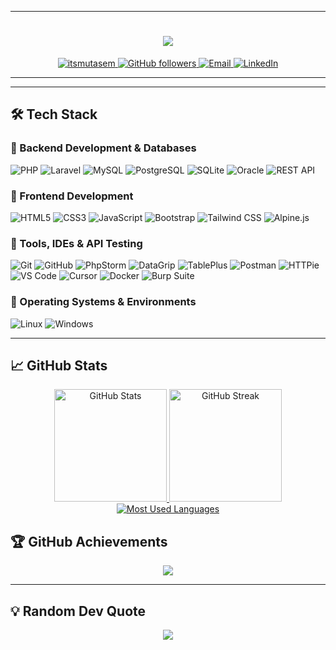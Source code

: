 --------------------------------------------------------------

<!-- Background Image -->
<p align="center">
<!--   <img src="https://media1.giphy.com/media/v1.Y2lkPTc5MGI3NjExcHEzbmppamVnd2p4ZXZ2eWU1MG9xZmduMW5sOXFzemtrdGk4YWoxMiZlcD12MV9pbnRlcm5hbF9naWZfYnlfaWQmY3Q9Zw/EGV0kWouiY1nIUPhnz/giphy.gif" alt="Background Image" width="100%" style="filter: blur(8px);"/> -->
<!-- </p> -->

<!-- Header with Animation -->
<h1 align="center">
  <img src="https://readme-typing-svg.demolab.com?font=Fira+Code&pause=1000&color=dfdfdfff&center=true&vCenter=true&width=500&lines=Hello%2C+I'm+Mutasem+Mustafa!;Back-End+PHP+Laravel+Developer" />
</h1>

<p align="center">
  <!-- Profile Views with modern icon -->
  <a href="https://github.com/itsmutasem">
    <img src="https://komarev.com/ghpvc/?username=itsmutasem&label=Profile%20Views&color=0e75b6&style=for-the-badge" alt="itsmutasem" />
  </a>
  
  <!-- Followers with animated counter -->
  <a href="https://github.com/itsmutasem?tab=followers">
    <img src="https://img.shields.io/github/followers/itsmutasem?label=Followers&style=for-the-badge&color=10b981&logo=github&logoColor=white" alt="GitHub followers" />
  </a>
  
  <!-- Email with modern gradient -->
  <a href="mailto:itsmutasem@gmail.com">
    <img src="https://img.shields.io/badge/Email-itsmutasem@gmail.com-0078D4?style=for-the-badge&logo=microsoft-outlook&logoColor=white" alt="Email" />
  </a>
  
  <!-- LinkedIn (recommended addition) -->
  <a href="https://linkedin.com/in/itsmutasem" target="_blank">
    <img src="https://img.shields.io/badge/LinkedIn-0A66C2?style=for-the-badge&logo=linkedin&logoColor=white" alt="LinkedIn" />
  </a>
</p>

-------------------------------------------------------

<div>
<!--   <img src="https://img.shields.io/badge/PHP-777BB4?style=for-the-badge&logo=php&logoColor=white" alt="PHP">
  <img src="https://img.shields.io/badge/Laravel-FF2D20?style=for-the-badge&logo=laravel&logoColor=white" alt="Laravel">
  <img src="https://img.shields.io/badge/REST_API-FF6C37?style=for-the-badge&logo=postman&logoColor=white" alt="REST API">
  <img src="https://img.shields.io/badge/MySQL-4479A1?style=for-the-badge&logo=mysql&logoColor=white" alt="MySQL">
  <img src="https://img.shields.io/badge/PostgreSQL-4169E1?style=for-the-badge&logo=postgresql&logoColor=white" alt="PostgreSQL">
  <img src="https://img.shields.io/badge/SQLite-003B57?style=for-the-badge&logo=sqlite&logoColor=white" alt="SQLite">
  <img src="https://img.shields.io/badge/Oracle-F80000?style=for-the-badge&logo=oracle&logoColor=white" alt="Oracle">
  <img src="https://img.shields.io/badge/HTML5-E34F26?style=for-the-badge&logo=html5&logoColor=white" alt="HTML5">
  <img src="https://img.shields.io/badge/CSS3-1572B6?style=for-the-badge&logo=css3&logoColor=white" alt="CSS3">
  <img src="https://img.shields.io/badge/JavaScript-F7DF1E?style=for-the-badge&logo=javascript&logoColor=black" alt="JavaScript">
  <img src="https://img.shields.io/badge/Bootstrap-7952B3?style=for-the-badge&logo=bootstrap&logoColor=white" alt="Bootstrap">
  <img src="https://img.shields.io/badge/Tailwind_CSS-38B2AC?style=for-the-badge&logo=tailwind-css&logoColor=white" alt="Tailwind CSS">
  <img src="https://img.shields.io/badge/Alpine.js-8BC0D0?style=for-the-badge&logo=alpine.js&logoColor=white" alt="Alpine.js">
  <img src="https://img.shields.io/badge/Git-F05032?style=for-the-badge&logo=git&logoColor=white" alt="Git">
  <img src="https://img.shields.io/badge/GitHub-181717?style=for-the-badge&logo=github&logoColor=white" alt="GitHub"> -->
<!--   <img src="https://img.shields.io/badge/PhpStorm-000000?style=for-the-badge&logo=phpstorm&logoColor=white" alt="PhpStorm">
  <img src="https://img.shields.io/badge/DataGrip-000000?style=for-the-badge&logo=datagrip&logoColor=white" alt="DataGrip">
  <img src="https://img.shields.io/badge/TablePlus-000000?style=for-the-badge&logo=tableplus&logoColor=white" alt="TablePlus">
  <img src="https://img.shields.io/badge/Postman-FF6C37?style=for-the-badge&logo=postman&logoColor=white" alt="Postman">
  <img src="https://img.shields.io/badge/HTTPie-73DC8C?style=for-the-badge&logo=httpie&logoColor=white" alt="HTTPie">
  <img src="https://img.shields.io/badge/Linux-FCC624?style=for-the-badge&logo=linux&logoColor=black" alt="Linux"> -->
<!--   <img src="https://img.shields.io/badge/Windows-0078D6?style=for-the-badge&logo=windows&logoColor=white" alt="Windows"> -->
</div>

--------------------------------------------------------

## 🛠️ Tech Stack

### 🔹 Backend Development & Databases
<div> <img src="https://img.shields.io/badge/PHP-777BB4?style=for-the-badge&logo=php&logoColor=white" alt="PHP"> <img src="https://img.shields.io/badge/Laravel-FF2D20?style=for-the-badge&logo=laravel&logoColor=white" alt="Laravel"> <img src="https://img.shields.io/badge/MySQL-4479A1?style=for-the-badge&logo=mysql&logoColor=white" alt="MySQL"> <img src="https://img.shields.io/badge/PostgreSQL-4169E1?style=for-the-badge&logo=postgresql&logoColor=white" alt="PostgreSQL"> <img src="https://img.shields.io/badge/SQLite-003B57?style=for-the-badge&logo=sqlite&logoColor=white" alt="SQLite"> <img src="https://img.shields.io/badge/Oracle-F80000?style=for-the-badge&logo=oracle&logoColor=white" alt="Oracle"> <img src="https://img.shields.io/badge/REST_API-00C7B7?style=for-the-badge&logo=api&logoColor=white" alt="REST API"> </div>

### 🔹 Frontend Development
<div> <img src="https://img.shields.io/badge/HTML5-E34F26?style=for-the-badge&logo=html5&logoColor=white" alt="HTML5"> <img src="https://img.shields.io/badge/CSS3-1572B6?style=for-the-badge&logo=css3&logoColor=white" alt="CSS3"> <img src="https://img.shields.io/badge/JavaScript-F7DF1E?style=for-the-badge&logo=javascript&logoColor=black" alt="JavaScript"> <img src="https://img.shields.io/badge/Bootstrap-7952B3?style=for-the-badge&logo=bootstrap&logoColor=white" alt="Bootstrap"> <img src="https://img.shields.io/badge/Tailwind_CSS-38B2AC?style=for-the-badge&logo=tailwind-css&logoColor=white" alt="Tailwind CSS"> <img src="https://img.shields.io/badge/Alpine.js-8BC0D0?style=for-the-badge&logo=alpine.js&logoColor=white" alt="Alpine.js"> </div>

### 🔹 Tools, IDEs & API Testing
<div> <img src="https://img.shields.io/badge/Git-F05032?style=for-the-badge&logo=git&logoColor=white" alt="Git"> <img src="https://img.shields.io/badge/GitHub-181717?style=for-the-badge&logo=github&logoColor=white" alt="GitHub"> <img src="https://img.shields.io/badge/PhpStorm-000000?style=for-the-badge&logo=phpstorm&logoColor=white" alt="PhpStorm"> <img src="https://img.shields.io/badge/DataGrip-000000?style=for-the-badge&logo=datagrip&logoColor=white" alt="DataGrip"> <img src="https://img.shields.io/badge/TablePlus-F7DF1E?style=for-the-badge&logo=tableplus&logoColor=white" alt="TablePlus"> <img src="https://img.shields.io/badge/Postman-FF6C37?style=for-the-badge&logo=postman&logoColor=white" alt="Postman"> <img src="https://img.shields.io/badge/HTTPie-73DC8C?style=for-the-badge&logo=httpie&logoColor=white" alt="HTTPie"> <img src="https://img.shields.io/badge/VS_Code-007ACC?style=for-the-badge&logo=visual-studio-code&logoColor=white" alt="VS Code"> <img src="https://img.shields.io/badge/Cursor-202124?style=for-the-badge&logo=cursor&logoColor=white" alt="Cursor"> <img src="https://img.shields.io/badge/Docker-2496ED?style=for-the-badge&logo=docker&logoColor=white" alt="Docker"> <img src="https://img.shields.io/badge/Burp_Suite-ff5722?style=for-the-badge&logo=burp-suite&logoColor=white" alt="Burp Suite"> </div>

### 🔹 Operating Systems & Environments
<div> <img src="https://img.shields.io/badge/Linux-FCC624?style=for-the-badge&logo=linux&logoColor=black" alt="Linux"> <img src="https://img.shields.io/badge/Windows-0078D6?style=for-the-badge&logo=windows&logoColor=white" alt="Windows"> </div>

--------------------------------------------------------

## 📈 GitHub Stats

<div align="center">
  <a href="https://github.com/itsmutasem">
    <img height="180em" src="https://github-readme-stats.vercel.app/api?username=itsmutasem&show_icons=true&theme=radical&hide=prs&count_private=true&custom_title=My%20GitHub%20Stats&hide_rank=false&card_width=450" alt="GitHub Stats" />
    <img height="180em" src="https://github-readme-streak-stats.herokuapp.com/?user=itsmutasem&theme=radical&card_width=450" alt="GitHub Streak" />
    <img src="https://github-readme-stats.vercel.app/api/top-langs/?username=itsmutasem&layout=compact&theme=radical&langs_count=14&hide_progress=false" alt="Most Used Languages">
  </a>
</div>

<p align="center">
<!--   <img src="https://activity-graph.herokuapp.com/graph?username=itsmutasem&theme=redical" alt="GitHub Contribution Graph" /> -->
<!-- </p> -->

## 🏆 GitHub Achievements

<p align="center">
  <img src="https://github-profile-trophy.vercel.app/?username=itsmutasem&theme=gruvbox&no-bg=true&no-frame=true&column=8">
</p>

-----------------------------------------------------
## 💡 Random Dev Quote

<p align="center">
  <img src="https://quotes-github-readme.vercel.app/api?type=horizontal&theme=dark">
</p>

